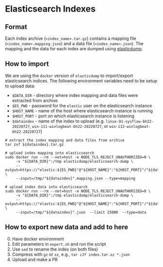 # Elasticsearch Indexes

## Format

Each index archive (`<index_name>.tar.gz`) contains a mapping file
(`<index_name>.mapping.json`) and a data file (`<index_name>.json`).
The mapping and the data for each index are dumped using 
[elasticdump](https://github.com/elasticsearch-dump/elasticsearch-dump).

## How to import

We are using the `docker` version of `elasticdump` to import/export
elasticsearch indices.  The following environment variables need to be
setup to upload data:
 * `$DATA_DIR` - directory where index mapping and data files were extracted from archive
 * `$ES_PWD` - password for the `elastic` user on the elasticsearch instance
 * `$HOST_NAME` - name of the host where elasticsearch instance is running
 * `$HOST_PORT` - port on which elasticsearch instance is listening
 * `$dataindex` - name of the index to upload (e.g. `linux-91-sysflow-bh22-20220727`,
   `win-111-winlogbeat-bh22-20220727`, or `win-112-winlogbeat-bh22-20220727`)

```
# extract the index mapping and data files from archive
tar zxf ${dataindex}.tar.gz

# upload index mapping into elasticsearch
sudo docker run --rm --net=host -e NODE_TLS_REJECT_UNAUTHORIZED=0 \
     -v "${DATA_DIR}":/tmp elasticdump/elasticsearch-dump \
     --output=https://"elastic:${ES_PWD}"@"${HOST_NAME}":"${HOST_PORT}"/"${dataindex}" \
     --input=/tmp/"${dataindex}".mapping.json --type=mapping

# upload index data into elasticsearch
sudo docker run --rm --net=host -e NODE_TLS_REJECT_UNAUTHORIZED=0 \
     -v "${DATA_DIR}":/tmp elasticdump/elasticsearch-dump \
     --output=https://"elastic:${ES_PWD}"@"${HOST_NAME}":"${HOST_PORT}"/"${dataindex}" \
     --input=/tmp/"${dataindex}".json  --limit 25000  --type=data
```

## How to export new data and add to here

0. Have docker environment
1. Edit parameters in `export.sh` and run the script
2. Use `sed` to rename the index (on both files)
3. Compress with `gz` or `xz`, e.g., `tar cJf index.tar.xz *.json`
4. Upload and make a PR
